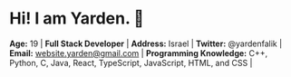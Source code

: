 # Hi! I am Yarden. 👋
<!-- I'm 18 year old, Full Stack Developer, I know a wide range of programming languages such as C++, Python, C, Java, JavaScript, HTML, and CSS.-->

**Age:** 19 | **Full Stack Developer** | **Address:** Israel | **Twitter:** @yardenfalik | **Email:** website.yarden@gmail.com | **Programming Knowledge:** C++, Python, C, Java, React, TypeScript, JavaScript, HTML, and CSS |

<!--
**yardenfalik/yardenfalik** is a ✨ _special_ ✨ repository because its `README.md` (this file) appears on your GitHub profile.

Here are some ideas to get you started:

- 🔭 I’m currently working on ...
- 🌱 I’m currently learning ...
- 👯 I’m looking to collaborate on ...
- 🤔 I’m looking for help with ...
- 💬 Ask me about ...
- 📫 How to reach me: ...
- 😄 Pronouns: ...
- ⚡ Fun fact: ...
-->
